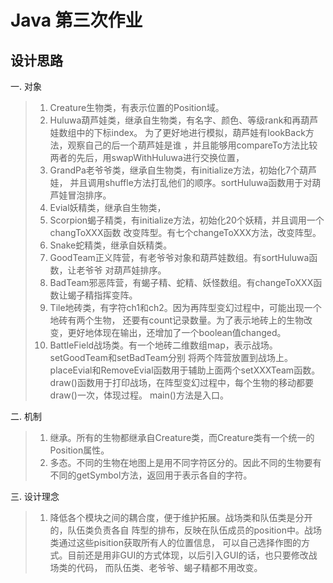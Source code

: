 # Java 第三次作业
## 设计思路
一. 对象
>1. Creature生物类，有表示位置的Position域。
>2. Huluwa葫芦娃类，继承自生物类，有名字、颜色、等级rank和再葫芦娃数组中的下标index。
>为了更好地进行模拟，葫芦娃有lookBack方法，观察自己的后一个葫芦娃是谁
>，并且能够用compareTo方法比较两者的先后，用swapWithHuluwa进行交换位置，
>3. GrandPa老爷爷类，继承自生物类，有initialize方法，初始化7个葫芦娃，
>并且调用shuffle方法打乱他们的顺序。sortHuluwa函数用于对葫芦娃冒泡排序。
>4. Evial妖精类，继承自生物类，
>5. Scorpion蝎子精类，有initialize方法，初始化20个妖精，并且调用一个changToXXX函数
>改变阵型。有七个changeToXXX方法，改变阵型。
>6. Snake蛇精类，继承自妖精类。
>7. GoodTeam正义阵营，有老爷爷对象和葫芦娃数组。有sortHuluwa函数，让老爷爷
>对葫芦娃排序。
>8. BadTeam邪恶阵营，有蝎子精、蛇精、妖怪数组。有changeToXXX函数让蝎子精指挥变阵。
>9. Tile地砖类，有字符ch1和ch2。因为再阵型变幻过程中，可能出现一个地砖有两个生物，
>还要有count记录数量。为了表示地砖上的生物改变，更好地体现在输出，还增加了一个boolean值changed。
>10. BattleField战场类。有一个地砖二维数组map，表示战场。setGoodTeam和setBadTeam分别
>将两个阵营放置到战场上。placeEvial和RemoveEvial函数用于辅助上面两个setXXXTeam函数。
>draw()函数用于打印战场，在阵型变幻过程中，每个生物的移动都要draw()一次，体现过程。
>main()方法是入口。

二. 机制
> 1. 继承。所有的生物都继承自Creature类，而Creature类有一个统一的Position属性。
> 2. 多态。不同的生物在地图上是用不同字符区分的。因此不同的生物要有不同的getSymbol方法，返回用于表示各自的字符。

三. 设计理念
> 1. 降低各个模块之间的耦合度，便于维护拓展。战场类和队伍类是分开的，队伍类负责各自
>阵型的排布，反映在队伍成员的position中。战场类通过这些pisition获取所有人的位置信息，
>可以自己选择作图的方式。目前还是用非GUI的方式体现，以后引入GUI的话，也只要修改战场类的代码，
>而队伍类、老爷爷、蝎子精都不用改变。
